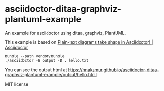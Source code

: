 asciidoctor-ditaa-graphviz-plantuml-example
===========================================

An example for asciidoctor using ditaa, graphviz, PlantUML.

This example is based on [Plain-text diagrams take shape in Asciidoctor! | Asciidoctor](http://asciidoctor.org/news/2014/02/18/plain-text-diagrams-in-asciidoctor/)

```
bundle --path vendor/bundle
./asciidoctor -B output -D . hello.txt
```

You can see the output html at
https://hnakamur.github.io/asciidoctor-ditaa-graphviz-plantuml-example/output/hello.html

MIT license
